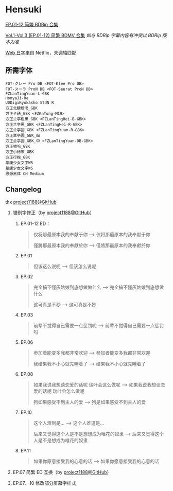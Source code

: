# Hensuki

[EP.01-12 简繁 BDRip 合集](https://github.com/Nekomoekissaten-SUB/Nekomoekissaten-Storage/releases/download/subtitle_pkg/Hensuki_BDRip_zho.7z)

[Vol.1-Vol.3 (EP.01-12) 简繁 BDMV 合集](https://github.com/Nekomoekissaten-SUB/Nekomoekissaten-Storage/releases/download/subtitle_pkg/Hensuki_BDMV_zho.7z)  *如与 BDRip 字幕内容有冲突以 BDRip 版本为准*

[Web 日字](https://github.com/Nekomoekissaten-SUB/Nekomoekissaten-Storage/releases/download/subtitle_jpn/Hensuki_jpn_NFLX.7z)来自 Netflix，未调轴匹配

## 所需字体

```
FOT-クレー Pro DB <FOT-Klee Pro DB>
FOT-スーラ ProN DB <FOT-Seurat ProN DB>
FZLanTingYuan-L-GBK
HonyaJi-Re
UDDigiKyokasho StdN R
方正北魏楷书_GBK
方正卡通_GBK <FZKaTong-M19>
方正兰亭粗黑_GBK <FZLanTingHei-B-GBK>
方正兰亭黑_GBK <FZLanTingHei-R-GBK>
方正兰亭圆_GBK <FZLanTingYuan-R-GBK>
方正兰亭圆_GBK_细
方正兰亭圆_GBK_中 <FZLanTingYuan-DB-GBK>
方正喵呜_GBK
方正小标宋_GBK
方正行楷_GBK
华康少女文字W5
華康少女文字W5
思源黑体 CN Medium
```

## Changelog

thx [project1188@GitHub](https://github.com/project1188)

1. 错别字修正（by [project1188@GitHub](https://github.com/project1188)）

    1. EP.01-12 ED：
        > 仅将那最原本我的奉献于你 --> 仅将那最原本的我奉献于你
        >
        > 僅將那最原本我的奉獻於你 --> 僅將那最原本的我奉獻於你
    2. EP.01
        > 但该这么说呢 --> 但该怎么说呢
    3. EP.02
        > 完全搞不懂灰姑娘到底想做做什么 --> 完全搞不懂灰姑娘到底想做什么
        >
        > 这可真是不秒 --> 这可真是不妙
    4. EP.03
        > 前辈不觉得自己需要一点惩罚呢 --> 前辈不觉得自己需要一点惩罚吗
    5. EP.06
        > 参加着能变多我都非常欢迎 --> 参加者能变多我都非常欢迎
        >
        > 我结果我不小心就先睡着了 --> 结果我不小心就先睡着了
    6. EP.08
        > 如果我说我想谈恋爱的话呢 瑞叶会这么做呢 --> 如果我说我想谈恋爱的话呢 瑞叶会怎么做呢
        >
        > 狗如果感受不到主人的爱 --> 狗是如果感受不到主人的爱
    7. EP.10
        > 这个人难到是… --> 这个人难道是…
        >
        > 后来又觉得这个人是不是想想成为唯花的奴隶 --> 后来又觉得这个人是不是想成为唯花的奴隶
    8. EP.11
        > 如果你原意接受我的心意的话 --> 如果你愿意接受我的心意的话

2. EP.07 简繁 ED 互换（by [project1188@GitHub](https://github.com/project1188)）

3. EP.07、10 修改部分屏幕字样式